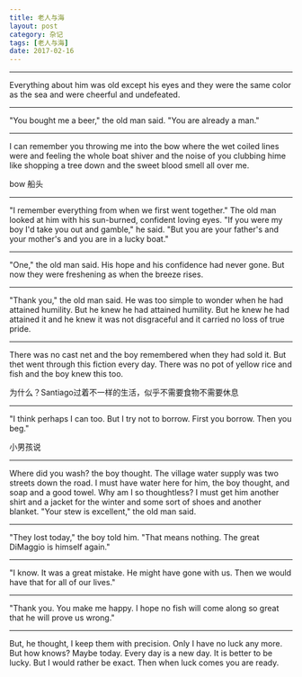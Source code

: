 ```yaml
---
title: 老人与海
layout: post
category: 杂记
tags: [老人与海]
date: 2017-02-16
---
```


---

Everything about him was old except his eyes and they were the same color as the sea and were cheerful and undefeated.

---

"You bought me a beer," the old man said. "You are already a man."

---

I can remember you throwing me into the bow where the wet coiled lines were and feeling the whole boat shiver and the noise of you clubbing hime like shopping a tree down and the sweet blood smell all over me.

bow 船头

---

"I remember everything from when we first went together."
The old man looked at him with his sun-burned, confident loving eyes.
"If you were my boy I'd take you out and gamble," he said. "But you are your father's and your mother's and you are in a lucky boat."

---

"One," the old man said. His hope and his confidence had never gone. But now they were freshening as when the breeze rises.

---

"Thank you," the old man said. He was too simple to wonder when he had attained humility. But he knew he had attained humility. But he knew he had attained it and he knew it was not disgraceful and it carried no loss of true pride.

---

There was no cast net and the boy remembered when they had sold it. But thet went through this fiction every day. There was no pot of yellow rice and fish and the boy knew this too.

为什么？Santiago过着不一样的生活，似乎不需要食物不需要休息

---

"I think perhaps I can too. But I try not to borrow. First you borrow. Then you beg."

小男孩说

---

Where did you wash? the boy thought. The village water supply was two streets down the road. I must have water here for him, the boy thought, and soap and a good towel. Why am I so thoughtless? I must get him another shirt and a jacket for the winter and some sort of shoes and another blanket.
"Your stew is excellent," the old man said.

---

"They lost today," the boy told him.
"That means nothing. The great DiMaggio is himself again."

---

"I know. It was a great mistake. He might have gone with us. Then we would have that for all of our lives."

---

"Thank you. You make me happy. I hope no fish will come along so great that he will prove us wrong."

---

But, he thought, I keep them with precision. Only I have no luck any more. But how knows? Maybe today. Every day is a new day. It is better to be lucky. But I would rather be exact. Then when luck comes you are ready.
